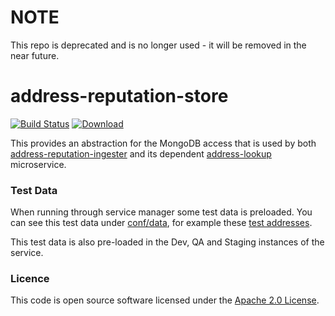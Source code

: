 # NOTE
This repo is deprecated and is no longer used - it will be removed in the near future.

# address-reputation-store

[![Build Status](https://travis-ci.org/hmrc/address-reputation-store.svg?branch=master)](https://travis-ci.org/hmrc/address-reputation-store) [ ![Download](https://api.bintray.com/packages/hmrc/releases/address-reputation-store/images/download.svg) ](https://bintray.com/hmrc/releases/address-reputation-store/_latestVersion)

This provides an abstraction for the MongoDB access that is used by both
[address-reputation-ingester](https://github.com/hmrc/address-reputation-ingester) and
its dependent [address-lookup](https://github.com/hmrc/address-lookup) microservice.

### Test Data

When running through service manager some test data is preloaded. You can see this test data under [conf/data](https://github.com/HMRC/address-lookup/tree/master/conf/data), for example these [test addresses](https://github.com/HMRC/address-lookup/blob/master/conf/data/testaddresses.csv).

This test data is also pre-loaded in the Dev, QA and Staging instances of the service.

### Licence

This code is open source software licensed under the 
[Apache 2.0 License]("http://www.apache.org/licenses/LICENSE-2.0.html").
    
